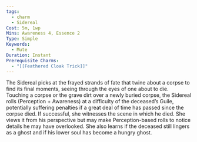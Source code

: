 ```yaml
---
tags:
  - charm
  - Sidereal
Cost: 5m, 1wp
Mins: Awareness 4, Essence 2
Type: Simple
Keywords:
  - Mute
Duration: Instant
Prerequisite Charms:
  - "[[Feathered Cloak Trick]]"
---
```

The Sidereal picks at the frayed strands of fate that twine about a corpse to find its final moments, seeing through the eyes of one about to die. Touching a corpse or the grave dirt over a newly buried corpse, the Sidereal rolls (Perception + Awareness) at a difficulty of the deceased’s Guile, potentially suffering penalties if a great deal of time has passed since the corpse died. If successful, she witnesses the scene in which he died. She views it from his perspective but may make Perception-based rolls to notice details he may have overlooked. She also learns if the deceased still lingers as a ghost and if his lower soul has become a hungry ghost.